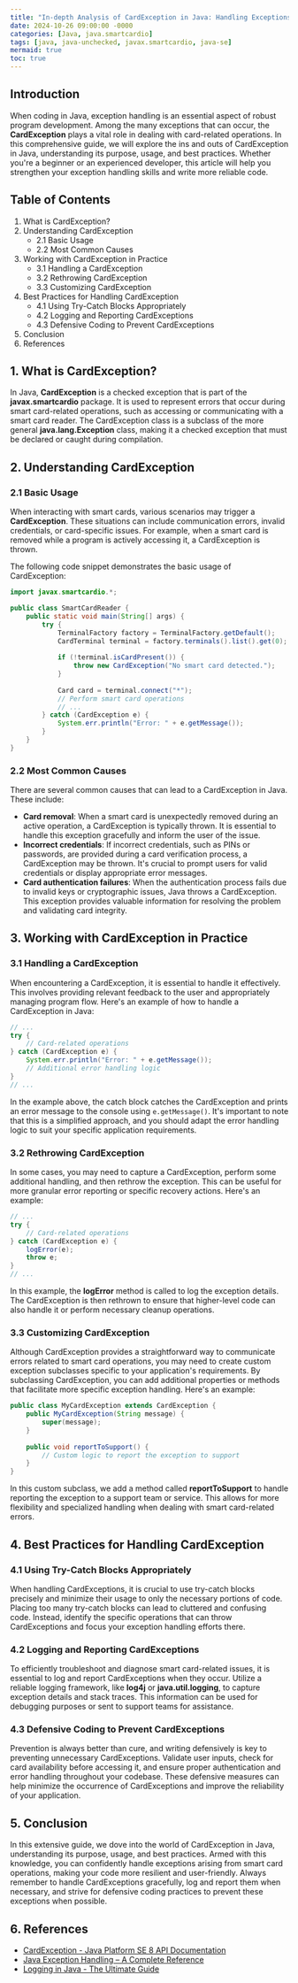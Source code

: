 ```yaml
---
title: "In-depth Analysis of CardException in Java: Handling Exceptions like a Pro"
date: 2024-10-26 09:00:00 -0000
categories: [Java, java.smartcardio]
tags: [java, java-unchecked, javax.smartcardio, java-se]
mermaid: true
toc: true
---
```



## Introduction
When coding in Java, exception handling is an essential aspect of robust program development. Among the many exceptions that can occur, the **CardException** plays a vital role in dealing with card-related operations. In this comprehensive guide, we will explore the ins and outs of CardException in Java, understanding its purpose, usage, and best practices. Whether you're a beginner or an experienced developer, this article will help you strengthen your exception handling skills and write more reliable code.

## Table of Contents
1. What is CardException?
2. Understanding CardException
    - 2.1 Basic Usage
    - 2.2 Most Common Causes
3. Working with CardException in Practice
    - 3.1 Handling a CardException
    - 3.2 Rethrowing CardException
    - 3.3 Customizing CardException
4. Best Practices for Handling CardException
    - 4.1 Using Try-Catch Blocks Appropriately
    - 4.2 Logging and Reporting CardExceptions
    - 4.3 Defensive Coding to Prevent CardExceptions
5. Conclusion
6. References

## 1. What is CardException?
In Java, **CardException** is a checked exception that is part of the **javax.smartcardio** package. It is used to represent errors that occur during smart card-related operations, such as accessing or communicating with a smart card reader. The CardException class is a subclass of the more general **java.lang.Exception** class, making it a checked exception that must be declared or caught during compilation.

## 2. Understanding CardException

### 2.1 Basic Usage
When interacting with smart cards, various scenarios may trigger a **CardException**. These situations can include communication errors, invalid credentials, or card-specific issues. For example, when a smart card is removed while a program is actively accessing it, a CardException is thrown.

The following code snippet demonstrates the basic usage of CardException:

```java
import javax.smartcardio.*;

public class SmartCardReader {
    public static void main(String[] args) {
        try {
            TerminalFactory factory = TerminalFactory.getDefault();
            CardTerminal terminal = factory.terminals().list().get(0);
            
            if (!terminal.isCardPresent()) {
                throw new CardException("No smart card detected.");
            }
            
            Card card = terminal.connect("*");
            // Perform smart card operations
            // ...
        } catch (CardException e) {
            System.err.println("Error: " + e.getMessage());
        }
    }
}
```

### 2.2 Most Common Causes
There are several common causes that can lead to a CardException in Java. These include:

- **Card removal**: When a smart card is unexpectedly removed during an active operation, a CardException is typically thrown. It is essential to handle this exception gracefully and inform the user of the issue.
- **Incorrect credentials**: If incorrect credentials, such as PINs or passwords, are provided during a card verification process, a CardException may be thrown. It's crucial to prompt users for valid credentials or display appropriate error messages.
- **Card authentication failures**: When the authentication process fails due to invalid keys or cryptographic issues, Java throws a CardException. This exception provides valuable information for resolving the problem and validating card integrity.

## 3. Working with CardException in Practice

### 3.1 Handling a CardException
When encountering a CardException, it is essential to handle it effectively. This involves providing relevant feedback to the user and appropriately managing program flow. Here's an example of how to handle a CardException in Java:

```java
// ...
try {
    // Card-related operations
} catch (CardException e) {
    System.err.println("Error: " + e.getMessage());
    // Additional error handling logic
}
// ...
```

In the example above, the catch block catches the CardException and prints an error message to the console using `e.getMessage()`. It's important to note that this is a simplified approach, and you should adapt the error handling logic to suit your specific application requirements.

### 3.2 Rethrowing CardException
In some cases, you may need to capture a CardException, perform some additional handling, and then rethrow the exception. This can be useful for more granular error reporting or specific recovery actions. Here's an example:

```java
// ...
try {
    // Card-related operations
} catch (CardException e) {
    logError(e);
    throw e;
}
// ...
```

In this example, the **logError** method is called to log the exception details. The CardException is then rethrown to ensure that higher-level code can also handle it or perform necessary cleanup operations.

### 3.3 Customizing CardException
Although CardException provides a straightforward way to communicate errors related to smart card operations, you may need to create custom exception subclasses specific to your application's requirements. By subclassing CardException, you can add additional properties or methods that facilitate more specific exception handling. Here's an example:

```java
public class MyCardException extends CardException {
    public MyCardException(String message) {
        super(message);
    }
    
    public void reportToSupport() {
        // Custom logic to report the exception to support
    }
}
```

In this custom subclass, we add a method called **reportToSupport** to handle reporting the exception to a support team or service. This allows for more flexibility and specialized handling when dealing with smart card-related errors.

## 4. Best Practices for Handling CardException

### 4.1 Using Try-Catch Blocks Appropriately
When handling CardExceptions, it is crucial to use try-catch blocks precisely and minimize their usage to only the necessary portions of code. Placing too many try-catch blocks can lead to cluttered and confusing code. Instead, identify the specific operations that can throw CardExceptions and focus your exception handling efforts there.

### 4.2 Logging and Reporting CardExceptions
To efficiently troubleshoot and diagnose smart card-related issues, it is essential to log and report CardExceptions when they occur. Utilize a reliable logging framework, like **log4j** or **java.util.logging**, to capture exception details and stack traces. This information can be used for debugging purposes or sent to support teams for assistance.

### 4.3 Defensive Coding to Prevent CardExceptions
Prevention is always better than cure, and writing defensively is key to preventing unnecessary CardExceptions. Validate user inputs, check for card availability before accessing it, and ensure proper authentication and error handling throughout your codebase. These defensive measures can help minimize the occurrence of CardExceptions and improve the reliability of your application.

## 5. Conclusion
In this extensive guide, we dove into the world of CardException in Java, understanding its purpose, usage, and best practices. Armed with this knowledge, you can confidently handle exceptions arising from smart card operations, making your code more resilient and user-friendly. Always remember to handle CardExceptions gracefully, log and report them when necessary, and strive for defensive coding practices to prevent these exceptions when possible.

## 6. References
- [CardException - Java Platform SE 8 API Documentation](https://docs.oracle.com/javase/8/docs/api/javax/smartcardio/CardException.html)
- [Java Exception Handling – A Complete Reference](https://www.baeldung.com/java-exceptions)
- [Logging in Java - The Ultimate Guide](https://stackify.com/logging-in-java-guide/)
